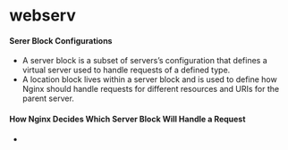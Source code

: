 # webserv

#### Serer Block Configurations
  - A server block is a subset of servers’s configuration that defines a virtual server used to handle requests of a defined type.
  - A location block lives within a server block and is used to define how Nginx should handle requests for different resources and URIs for the parent server.
#### How Nginx Decides Which Server Block Will Handle a Request
  - 
